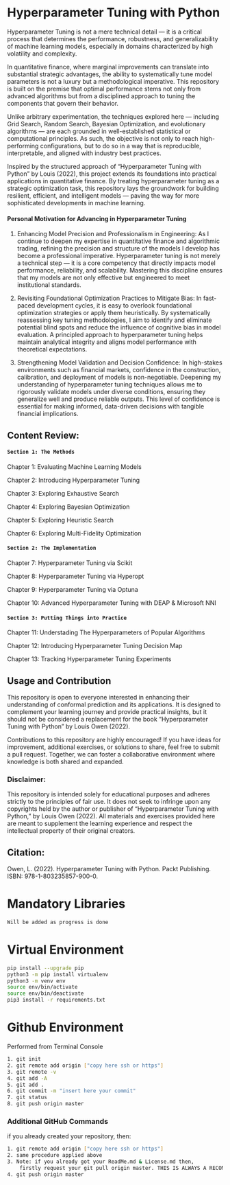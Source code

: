 # Hyperparameter Tuning with Python

Hyperparameter Tuning is not a mere technical detail — it is a critical process that determines the performance, robustness, and generalizability of machine learning models, especially in domains characterized by high volatility and complexity.

In quantitative finance, where marginal improvements can translate into substantial strategic advantages, the ability to systematically tune model parameters is not a luxury but a methodological imperative. This repository is built on the premise that optimal performance stems not only from advanced algorithms but from a disciplined approach to tuning the components that govern their behavior.

Unlike arbitrary experimentation, the techniques explored here — including Grid Search, Random Search, Bayesian Optimization, and evolutionary algorithms — are each grounded in well-established statistical or computational principles. As such, the objective is not only to reach high-performing configurations, but to do so in a way that is reproducible, interpretable, and aligned with industry best practices.

Inspired by the structured approach of “Hyperparameter Tuning with Python” by Louis (2022), this project extends its foundations into practical applications in quantitative finance. By treating hyperparameter tuning as a strategic optimization task, this repository lays the groundwork for building resilient, efficient, and intelligent models — paving the way for more sophisticated developments in machine learning.

#### Personal Motivation for Advancing in Hyperparameter Tuning

1.	Enhancing Model Precision and Professionalism in Engineering: As I continue to deepen my expertise in quantitative finance and algorithmic trading, refining the precision and structure of the models I develop has become a professional imperative. Hyperparameter tuning is not merely a technical step — it is a core competency
that directly impacts model performance, reliability, and scalability. Mastering this discipline ensures that my models are not only effective but engineered to meet institutional standards.

2.	Revisiting Foundational Optimization Practices to Mitigate Bias: In fast-paced development cycles, it is easy to overlook foundational optimization strategies or
apply them heuristically. By systematically reassessing key tuning methodologies, I aim to identify and eliminate potential blind spots and reduce the influence of
cognitive bias in model evaluation. A principled approach to hyperparameter tuning helps maintain analytical integrity and aligns model performance with theoretical expectations.


3.	Strengthening Model Validation and Decision Confidence: In high-stakes environments such as financial markets, confidence in the construction, calibration, and deployment of models is non-negotiable. Deepening my understanding of hyperparameter tuning techniques allows me to rigorously validate models under diverse conditions, ensuring they generalize well and produce reliable outputs. This level of confidence is essential for making informed, data-driven decisions with tangible financial implications.

## Content Review:

#### `Section 1: The Methods`

Chapter 1: Evaluating Machine Learning Models

Chapter 2: Introducing Hyperparameter Tuning

Chapter 3: Exploring  Exhaustive Search

Chapter 4: Exploring Bayesian Optimization

Chapter 5: Exploring Heuristic Search

Chapter 6: Exploring Multi-Fidelity Optimization

#### `Section 2: The Implementation`

Chapter 7: Hyperparameter Tuning via Scikit

Chapter 8: Hyperparameter Tuning via Hyperopt

Chapter 9: Hyperparameter Tuning via Optuna

Chapter 10: Advanced Hyperparameter Tuning with DEAP & Microsoft NNI

#### `Section 3: Putting Things into Practice`

Chapter 11: Understading The Hyperparameters of Popular Algorithms

Chapter 12: Introducing Hyperparameter Tuning Decision Map

Chapter 13: Tracking Hyperparameter Tuning Experiments


## Usage and Contribution

This repository is open to everyone interested in enhancing their understanding of conformal prediction and its applications. It is designed to complement your learning journey and provide practical insights, but it should not be considered a replacement for the book “Hyperparameter Tuning with Python” by Louis Owen (2022).

Contributions to this repository are highly encouraged! If you have ideas for improvement, additional exercises, or solutions to share, feel free to submit a pull request. Together, we can foster a collaborative environment where knowledge is both shared and expanded.

### Disclaimer:
This repository is intended solely for educational purposes and adheres strictly to the principles of fair use. It does not seek to infringe upon any copyrights held by the author or publisher of “Hyperparameter Tuning with Python,” by Louis Owen (2022). All materials and exercises provided here are meant to supplement the learning experience and respect the intellectual property of their original creators.

## Citation:
Owen, L. (2022). Hyperparameter Tuning with Python. Packt Publishing. ISBN: 978-1-803235857-900-0.

# Mandatory Libraries

```sh
Will be added as progress is done
```

# Virtual Environment
```sh
pip install --upgrade pip
python3 -m pip install virtualenv
python3 -m venv env
source env/bin/activate
source env/bin/deactivate
pip3 install -r requirements.txt
```

# Github Environment

Performed from Terminal Console
```sh
1. git init
2. git remote add origin ["copy here ssh or https"]
3. git remote -v
4. git add -A
5. git add .
6. git commit -m "insert here your commit"
7. git status
8. git push origin master
```

### Additional GitHub Commands
if you already created your repository, then:
```sh
1. git remote add origin ["copy here ssh or https"] 
2. same procedure applied above
3. Note: if you already got your ReadMe.md & License.md then,
    firstly request your git pull origin master. THIS IS ALWAYS A RECOMMENDED PRACTICE.
4. git push origin master
```

